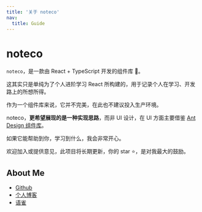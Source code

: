 ```yaml
---
title: '关于 noteco'
nav:
  title: Guide
---
```


# noteco

`noteco`，是一款由 React + TypeScript 开发的组件库 🎉。

这其实只是单纯为了个人进阶学习 React 所构建的，用于记录个人在学习、开发路上的所想所得。

作为一个组件库来说，它并不完美，在此也不建议投入生产环境。

noteco，**更希望展现的是一种实现思路**，而非 UI 设计，在 UI 方面主要借鉴 [Ant Design 组件库](https://ant.design/index-cn)。

如果它能帮助到你，学习到什么，我会非常开心。

欢迎加入或提供意见，此项目将长期更新，你的 star ⭐，是对我最大的鼓励。

## About Me

- [Github](https://github.com/LuckyAyan)
- [个人博客](https://zhangyuyan.cn/)
- [语雀](https://www.yuque.com/ayanko)
